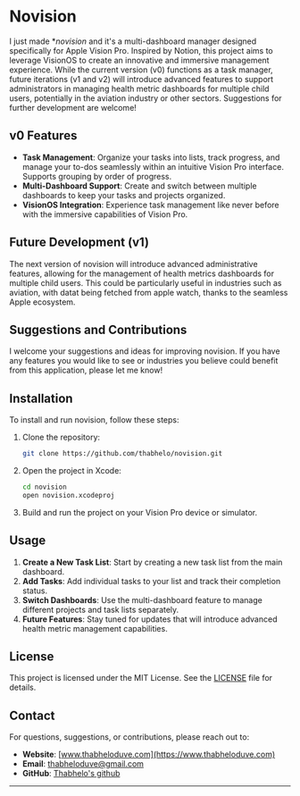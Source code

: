 # Novision

I just made **novision* and it's a multi-dashboard manager designed specifically for Apple Vision Pro. Inspired by Notion, this project aims to leverage VisionOS to create an innovative and immersive management experience. While the current version (v0) functions as a task manager, future iterations (v1 and v2) will introduce advanced features to support administrators in managing health metric dashboards for multiple child users, potentially in the aviation industry or other sectors. Suggestions for further development are welcome!

## v0 Features

- **Task Management**: Organize your tasks into lists, track progress, and manage your to-dos seamlessly within an intuitive Vision Pro interface. Supports grouping by order of progress. 
- **Multi-Dashboard Support**: Create and switch between multiple dashboards to keep your tasks and projects organized.
- **VisionOS Integration**: Experience task management like never before with the immersive capabilities of Vision Pro.

## Future Development (v1)

The next version of novision will introduce advanced administrative features, allowing for the management of health metrics dashboards for multiple child users. This could be particularly useful in industries such as aviation, with datat being fetched from apple watch, thanks to the seamless Apple ecosystem.

## Suggestions and Contributions

I welcome your suggestions and ideas for improving novision. If you have any features you would like to see or industries you believe could benefit from this application, please let me know!

## Installation

To install and run novision, follow these steps:

1. Clone the repository:
    ```sh
    git clone https://github.com/thabhelo/novision.git
    ```

2. Open the project in Xcode:
    ```sh
    cd novision
    open novision.xcodeproj
    ```

3. Build and run the project on your Vision Pro device or simulator.

## Usage

1. **Create a New Task List**: Start by creating a new task list from the main dashboard.
2. **Add Tasks**: Add individual tasks to your list and track their completion status.
3. **Switch Dashboards**: Use the multi-dashboard feature to manage different projects and task lists separately.
4. **Future Features**: Stay tuned for updates that will introduce advanced health metric management capabilities.

## License

This project is licensed under the MIT License. See the [LICENSE](LICENSE) file for details.

## Contact

For questions, suggestions, or contributions, please reach out to:
- **Website**: [www.thabheloduve.com](https://www.thabheloduve.com)
- **Email**: [thabheloduve@gmail.com](mailto:thabheloduve@gmail.com)
- **GitHub**: [Thabhelo's github](https://github.com/thabhelo)

---
